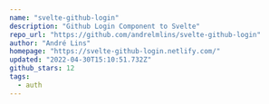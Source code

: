 ```yaml
---
name: "svelte-github-login"
description: "Github Login Component to Svelte"
repo_url: "https://github.com/andrelmlins/svelte-github-login"
author: "André Lins"
homepage: "https://svelte-github-login.netlify.com/"
updated: "2022-04-30T15:10:51.732Z"
github_stars: 12
tags: 
  - auth
---
```

